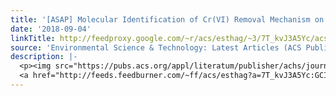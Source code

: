```yaml
---
title: '[ASAP] Molecular Identification of Cr(VI) Removal Mechanism on Vivianite Surface'
date: '2018-09-04'
linkTitle: http://feedproxy.google.com/~r/acs/esthag/~3/7T_kvJ3A5Yc/acs.est.8b01614
source: 'Environmental Science & Technology: Latest Articles (ACS Publications)'
description: |-
  <p><img src="https://pubs.acs.org/appl/literatum/publisher/achs/journals/content/esthag/0/esthag.ahead-of-print/acs.est.8b01614/20180831/images/medium/es-2018-01614r_0008.gif" alt="TOC Graphic"/></p><div><cite>Environmental Science & Technology</cite></div><div>DOI: 10.1021/acs.est.8b01614</div><div class="feedflare">
  <a href="http://feeds.feedburner.com/~ff/acs/esthag?a=7T_kvJ3A5Yc:GCIJqoJN3HQ:yIl2AUoC8zA"><img src="http://feeds.feedburner.com/~ff/acs/esthag?d=yIl2AUoC8zA" border="0"></img></a>
---
```

